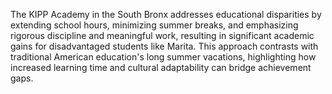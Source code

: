 The KIPP Academy in the South Bronx addresses educational disparities by extending school hours, minimizing summer breaks, and emphasizing rigorous discipline and meaningful work, resulting in significant academic gains for disadvantaged students like Marita. This approach contrasts with traditional American education's long summer vacations, highlighting how increased learning time and cultural adaptability can bridge achievement gaps.
